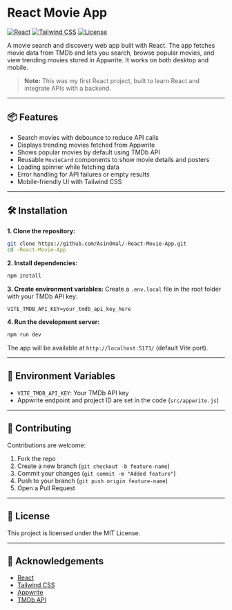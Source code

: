 # React Movie App

[![React](https://img.shields.io/badge/React-18-blue?logo=react\&logoColor=white)](https://reactjs.org/)
[![Tailwind CSS](https://img.shields.io/badge/TailwindCSS-3.3-blue?logo=tailwind-css\&logoColor=white)](https://tailwindcss.com/)
[![License](https://img.shields.io/badge/License-MIT-green)](LICENSE)

A movie search and discovery web app built with React. The app fetches movie data from TMDb and lets you search, browse popular movies, and view trending movies stored in Appwrite. It works on both desktop and mobile.

> **Note:** This was my first React project, built to learn React and integrate APIs with a backend.

---

## 📦 Features

* Search movies with debounce to reduce API calls
* Displays trending movies fetched from Appwrite
* Shows popular movies by default using TMDb API
* Reusable `MovieCard` components to show movie details and posters
* Loading spinner while fetching data
* Error handling for API failures or empty results
* Mobile-friendly UI with Tailwind CSS

---

## 🛠️ Installation

**1. Clone the repository:**

```bash
git clone https://github.com/AsinOmal/-React-Movie-App.git
cd -React-Movie-App
```

**2. Install dependencies:**

```bash
npm install
```

**3. Create environment variables:**
Create a `.env.local` file in the root folder with your TMDb API key:

```
VITE_TMDB_API_KEY=your_tmdb_api_key_here
```

**4. Run the development server:**

```bash
npm run dev
```

The app will be available at `http://localhost:5173/` (default Vite port).

---

## 🔑 Environment Variables

* `VITE_TMDB_API_KEY`: Your TMDb API key
* Appwrite endpoint and project ID are set in the code (`src/appwrite.js`)

---

## 🤝 Contributing

Contributions are welcome:

1. Fork the repo
2. Create a new branch (`git checkout -b feature-name`)
3. Commit your changes (`git commit -m "Added feature"`)
4. Push to your branch (`git push origin feature-name`)
5. Open a Pull Request

---

## 📜 License

This project is licensed under the MIT License.

---

## 🙌 Acknowledgements

* [React](https://reactjs.org/)
* [Tailwind CSS](https://tailwindcss.com/)
* [Appwrite](https://appwrite.io/)
* [TMDb API](https://www.themoviedb.org/)
